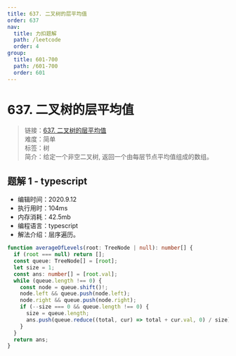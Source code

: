 ```yaml
---
title: 637. 二叉树的层平均值
order: 637
nav:
  title: 力扣题解
  path: /leetcode
  order: 4
group:
  title: 601-700
  path: /601-700
  order: 601
---
```


# 637. 二叉树的层平均值

> 链接：[637. 二叉树的层平均值](https://leetcode-cn.com/problems/average-of-levels-in-binary-tree/)  
> 难度：简单  
> 标签：树  
> 简介：给定一个非空二叉树, 返回一个由每层节点平均值组成的数组。

## 题解 1 - typescript

- 编辑时间：2020.9.12
- 执行用时：104ms
- 内存消耗：42.5mb
- 编程语言：typescript
- 解法介绍：层序遍历。

```typescript
function averageOfLevels(root: TreeNode | null): number[] {
  if (root === null) return [];
  const queue: TreeNode[] = [root];
  let size = 1;
  const ans: number[] = [root.val];
  while (queue.length !== 0) {
    const node = queue.shift()!;
    node.left && queue.push(node.left);
    node.right && queue.push(node.right);
    if (--size === 0 && queue.length !== 0) {
      size = queue.length;
      ans.push(queue.reduce((total, cur) => total + cur.val, 0) / size);
    }
  }
  return ans;
}
```
